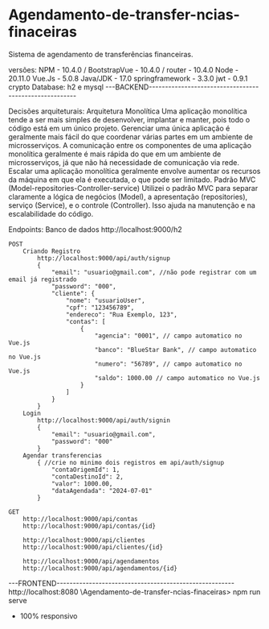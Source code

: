 # Agendamento-de-transfer-ncias-finaceiras
Sistema de agendamento de transferências financeiras.

versões:
    NPM             - 10.4.0 / BootstrapVue - 10.4.0 / router - 10.4.0
    Node            - 20.11.0
    Vue.Js          - 5.0.8
    Java/JDK        - 17.0
    springframework - 3.3.0
    jwt            - 0.9.1
    crypto
    Database: h2 e mysql
---BACKEND-------------------------------------------------------

  Decisões arquiteturais:
      Arquitetura Monolítica
          Uma aplicação monolítica tende a ser mais simples de desenvolver, implantar e manter, pois todo o código está em um único projeto.
          Gerenciar uma única aplicação é geralmente mais fácil do que coordenar várias partes em um ambiente de microsserviços.
          A comunicação entre os componentes de uma aplicação monolítica geralmente é mais rápida do que em um ambiente de microsserviços, já que não há necessidade de comunicação via rede.
          Escalar uma aplicação monolítica geralmente envolve aumentar os recursos da máquina em que ela é executada, o que pode ser limitado.
          Padrão MVC (Model-repositories-Controller-service) Utilizei o padrão MVC para separar claramente a lógica de negócios (Model), a apresentação (repositories), serviço (Service), e o controle (Controller). Isso ajuda na manutenção e na escalabilidade do código.

  Endpoints:
    Banco de dados
    http://localhost:9000/h2

    POST
        Criando Registro  
            http://localhost:9000/api/auth/signup
            {
                "email": "usuario@gmail.com", //não pode registrar com um email já registrado
                "password": "000",
                "cliente": {
                    "nome": "usuarioUser",
                    "cpf": "123456789",
                    "endereco": "Rua Exemplo, 123",
                    "contas": [
                        {
                            "agencia": "0001", // campo automatico no Vue.js
                            "banco": "BlueStar Bank", // campo automatico no Vue.js
                            "numero": "56789", // campo automatico no Vue.js
                            "saldo": 1000.00 // campo automatico no Vue.js
                        }
                    ]
                }
            }
        Login
            http://localhost:9000/api/auth/signin
            {
                "email": "usuario@gmail.com",
                "password": "000"
            }
        Agendar transferencias
            { //crie no minimo dois registros em api/auth/signup
                "contaOrigemId": 1,
                "contaDestinoId": 2,
                "valor": 1000.00,
                "dataAgendada": "2024-07-01"
            }

    GET
        http://localhost:9000/api/contas
        http://localhost:9000/api/contas/{id}

        http://localhost:9000/api/clientes
        http://localhost:9000/api/clientes/{id}

        http://localhost:9000/api/agendamentos
        http://localhost:9000/api/agendamentos/{id}

---FRONTEND-------------------------------------------------------
http://localhost:8080
\Agendamento-de-transfer-ncias-finaceiras> npm run serve
- 100% responsivo

